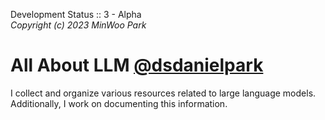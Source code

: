 Development Status :: 3 - Alpha <br>
*Copyright (c) 2023 MinWoo Park*

# All About LLM [@dsdanielpark](https://github.com/dsdanielpark)
 I collect and organize various resources related to large language models. Additionally, I work on documenting this information.
